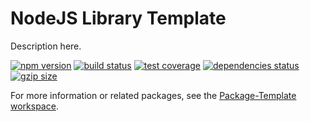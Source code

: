 # NodeJS Library Template

Description here.

[![npm version](https://img.shields.io/npm/v/@package-template/node-library-template.svg)](https://www.npmjs.com/package/@package-template/node-library-template)
[![build status](https://github.com/spautz/package-template/workflows/CI/badge.svg)](https://github.com/spautz/package-template/actions)
[![test coverage](https://coveralls.io/repos/github/spautz/package-template/badge.svg?branch=x-cov-node-library-template)](https://coveralls.io/github/spautz/package-template?branch=x-cov-node-library-template)
[![dependencies status](https://img.shields.io/librariesio/release/npm/@package-template/node-library-template.svg)](https://libraries.io/github/spautz/package-template)
[![gzip size](https://img.badgesize.io/https://unpkg.com/@package-template/node-library-template@latest/dist/index.cjs?compression=gzip)](https://bundlephobia.com/result?p=@package-template/node-library-template)

For more information or related packages, see the [Package-Template workspace](https://github.com/spautz/package-template).
